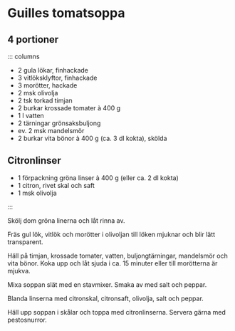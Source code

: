 # Guilles tomatsoppa

## 4 portioner

::: columns

- 2 gula lökar, finhackade
- 3 vitlöksklyftor, finhackade
- 3 morötter, hackade
- 2 msk olivolja
- 2 tsk torkad timjan
- 2 burkar krossade tomater à 400 g
- 1 l vatten
- 2 tärningar grönsaksbuljong
- ev. 2 msk mandelsmör
- 2 burkar vita bönor à 400 g (ca. 3 dl kokta), skölda

## Citronlinser

- 1 förpackning gröna linser à 400 g (eller ca. 2 dl kokta)
- 1 citron, rivet skal och saft
- 1 msk olivolja

:::

Skölj dom gröna linerna och låt rinna av.

Fräs gul lök, vitlök och morötter i olivoljan till löken mjuknar och blir lätt
transparent.

Häll på timjan, krossade tomater, vatten, buljongtärningar, mandelsmör och vita bönor.
Koka upp och låt sjuda i ca. 15 minuter eller till morötterna är mjukva.

Mixa soppan slät med en stavmixer. Smaka av med salt och peppar.

Blanda linserna med citronskal, citronsaft, olivolja, salt och peppar.

Häll upp soppan i skålar och toppa med citronlinserna. Servera gärna med pestosnurror.

